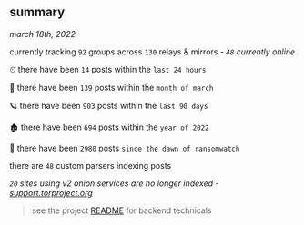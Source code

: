 
## summary
_march 18th, 2022_

currently tracking `92` groups across `130` relays & mirrors - _`48` currently online_

⏲ there have been `14` posts within the `last 24 hours`

🦈 there have been `139` posts within the `month of march`

🪐 there have been `903` posts within the `last 90 days`

🏚 there have been `694` posts within the `year of 2022`

🦕 there have been `2980` posts `since the dawn of ransomwatch`

there are `48` custom parsers indexing posts

_`20` sites using v2 onion services are no longer indexed - [support.torproject.org](https://support.torproject.org/onionservices/v2-deprecation/)_

> see the project [README](https://github.com/thetanz/ransomwatch#ransomwatch--) for backend technicals
